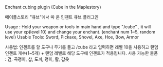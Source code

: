 Enchant cubing plugin (Cube in the Maplestory)

메이플스토리 "큐브"에서 따 온 인첸트 큐브 플러그인

Usage : Hold your weapon or tools in main hand and type "/cube" , it will use your xp(level 10) and change your enchant. (enchant num 1~5, random level)
Usable Tools: Sword, Pickaxe, Shovel, Axe, Hoe, Bow, Armor



사용법: 인첸트를 할 도구나 무기를 들고 /cube 라고 입력하면 레벨 10을 사용하고 랜덤 인첸트 개수(1~5개) + 랜덤 레벨로 해당 도구에 인첸트가 적용됩니다.
사용 가능한 물품 : 검, 곡괭이, 삽, 도끼, 괭이, 활, 갑옷



